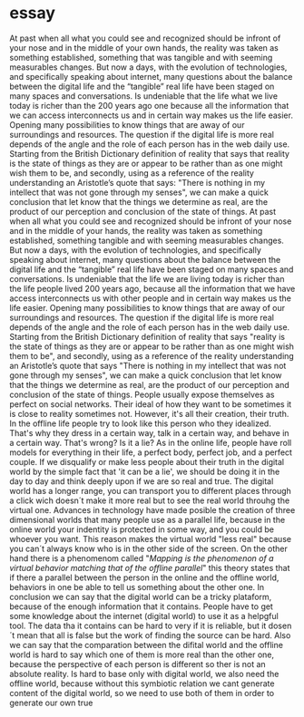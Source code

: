 # essay
At past when all what you could see and recognized should be infront of your nose and in the middle of your own hands, the reality was taken as something established, something that was tangible and with seeming measurables changes. But now a days, with the evolution of technologies, and specifically speaking about internet, many questions about the balance between the digital life and the “tangible” real life have been staged on many spaces and conversations. Is undeniable that the life what we live today is richer than the 200 years ago one because all the information that we can access interconnects us and in certain way makes us the life easier. Opening many possibilities to know things that are away of our surroundings and resources. The question if the digital life is more real depends of the angle and the role of each person  has in the web daily use.
Starting from the British Dictionary definition of reality that says that reality is the state of things as they are or appear to be rather than as one might wish them to be, and secondly, using as a reference of the reality understanding an Aristotle’s quote that says: "There is nothing in my intellect that was not gone through my senses", we can make a quick conclusion that let know that the things we determine as real, are the product of our perception and conclusion of the state of things.
At past when all what you could see and recognized should be infront of your nose and in the middle of your hands, the reality was taken as something established, something tangible and with seeming measurables changes. But now a days, with the evolution of technologies, and specifically speaking about internet, many questions about the balance between the digital life and the “tangible” real life have been staged on many spaces and conversations. Is undeniable that the life we are living today is richer than the life people lived 200 years ago, because all the information that we have access interconnects us with other people and in certain way makes us the life easier. Opening many possibilities to know things that are away of our surroundings and resources. The question if the digital life is more real depends of the angle and the role of each person  has in the web daily use.
Starting from the British Dictionary definition of reality that says "reality is the state of things as they are or appear to be rather than as one might wish them to be", and secondly, using as a reference of the reality understanding an Aristotle’s quote that says "There is nothing in my intellect that was not gone through my senses", we can make a quick conclusion that let know that the things we determine as real, are the product of our perception and conclusion of the state of things.
People usually expose themselves as perfect on social networks. Their ideal of how they want to be sometimes it is close to reality sometimes not. However, it's all their creation, their truth.
In the offline life people try to look like this person who they idealized. That's why they dress in a certain way, talk in a certain way, and behave in a certain way.
That's wrong? Is it a lie? As in the online life, people have roll models for everything in their life, a perfect body, perfect job, and a perfect couple.
If we disqualify or make less people about their truth in the digital world by the simple fact that 'it can be a lie', we should be doing it in the day to day and think deeply upon if we are so real and true.
The digital world has a longer range, you can transport you to different places through a click wich doesn´t make it more real but to see the real world throuhg the virtual one. Advances in technology have made posible the creation of three dimensional worlds that many people use as a parallel life, because in the online world your indentity is protected in some way, and you could be whoever you want. This reason makes the virtual world "less real" because you can´t always know who is in the other side of the screen. On the other hand there is a phenomenom called "_Mapping is the phenomenon of a virtual behavior matching that of the offline parallel_" this theory states that if there a parallel between the person in the online and the offline world, behaviors in one be able to tell us something about the other one.
In conclusion we can say that the digital world can be a tricky plataform, because of the enough information that it contains. People have to get some knowledge about the internet (digital world)  to use it as a helpgful tool. The data tha it contains can be hard to very if it is reliable, but it dosen´t mean that all is false but the work of finding the source can be hard. Also we can say that the comparation between the difital world and the offline world is hard to say which one of them is more real than the other one, because the perspective of each person is different so ther is not an absolute reality. Is hard to base only with digital world, we also need  the offline world, because without this symbiotic relation we cant generate content of the digital world, so we need to use both of them in order to generate our own true 
